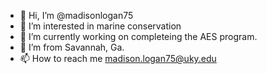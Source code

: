 - 👋 Hi, I’m @madisonlogan75
- 👀 I’m interested in marine conservation
- 🌱 I’m currently working on completeing the AES program.
- 💞️ I’m from Savannah, Ga.
- 📫 How to reach me madison.logan75@uky.edu

<!---
madisonlogan75/madisonlogan75 is a ✨ special ✨ repository because its `README.md` (this file) appears on your GitHub profile.
You can click the Preview link to take a look at your changes.
--->
